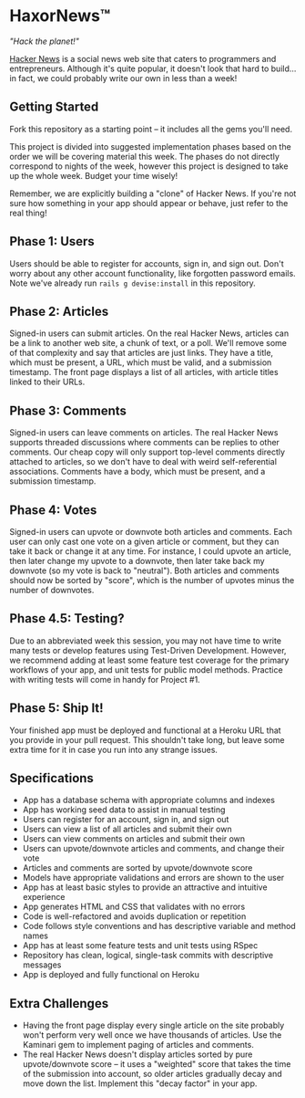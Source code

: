 # HaxorNews&trade;

*"Hack the planet!"*

[Hacker News](https://news.ycombinator.com/) is a social news web site that caters to programmers and entrepreneurs. Although it's quite popular, it doesn't look that hard to build... in fact, we could probably write our own in less than a week!

## Getting Started

Fork this repository as a starting point &ndash; it includes all the gems you'll need.

This project is divided into suggested implementation phases based on the order we will be covering material this week. The phases do not directly correspond to nights of the week, however this project is designed to take up the whole week. Budget your time wisely!

Remember, we are explicitly building a "clone" of Hacker News. If you're not sure how something in your app should appear or behave, just refer to the real thing!

## Phase 1: Users

Users should be able to register for accounts, sign in, and sign out. Don't worry about any other account functionality, like forgotten password emails. Note we've already run `rails g devise:install` in this repository.

## Phase 2: Articles

Signed-in users can submit articles. On the real Hacker News, articles can be a link to another web site, a chunk of text, or a poll. We'll remove some of that complexity and say that articles are just links. They have a title, which must be present, a URL, which must be valid, and a submission timestamp. The front page displays a list of all articles, with article titles linked to their URLs.

## Phase 3: Comments

Signed-in users can leave comments on articles. The real Hacker News supports threaded discussions where comments can be replies to other comments. Our cheap copy will only support top-level comments directly attached to articles, so we don't have to deal with weird self-referential associations. Comments have a body, which must be present, and a submission timestamp.

## Phase 4: Votes

Signed-in users can upvote or downvote both articles and comments. Each user can only cast one vote on a given article or comment, but they can take it back or change it at any time. For instance, I could upvote an article, then later change my upvote to a downvote, then later take back my downvote (so my vote is back to "neutral"). Both articles and comments should now be sorted by "score", which is the number of upvotes minus the number of downvotes.

## Phase 4.5: Testing?

Due to an abbreviated week this session, you may not have time to write many tests or develop features using Test-Driven Development. However, we recommend adding at least some feature test coverage for the primary workflows of your app, and unit tests for public model methods. Practice with writing tests will come in handy for Project #1.

## Phase 5: Ship It!

Your finished app must be deployed and functional at a Heroku URL that you provide in your pull request. This shouldn't take long, but leave some extra time for it in case you run into any strange issues.

## Specifications

* App has a database schema with appropriate columns and indexes
* App has working seed data to assist in manual testing
* Users can register for an account, sign in, and sign out
* Users can view a list of all articles and submit their own
* Users can view comments on articles and submit their own
* Users can upvote/downvote articles and comments, and change their vote
* Articles and comments are sorted by upvote/downvote score
* Models have appropriate validations and errors are shown to the user
* App has at least basic styles to provide an attractive and intuitive experience
* App generates HTML and CSS that validates with no errors
* Code is well-refactored and avoids duplication or repetition
* Code follows style conventions and has descriptive variable and method names
* App has at least some feature tests and unit tests using RSpec
* Repository has clean, logical, single-task commits with descriptive messages
* App is deployed and fully functional on Heroku

## Extra Challenges

* Having the front page display every single article on the site probably won't perform very well once we have thousands of articles. Use the Kaminari gem to implement paging of articles and comments.
* The real Hacker News doesn't display articles sorted by pure upvote/downvote score &ndash; it uses a "weighted" score that takes the time of the submission into account, so older articles gradually decay and move down the list. Implement this "decay factor" in your app.
